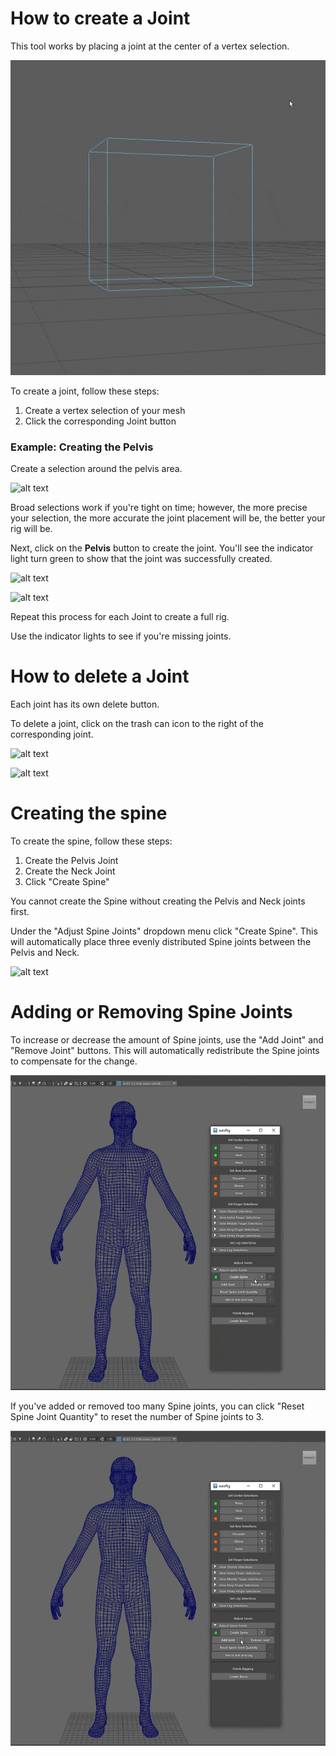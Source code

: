 # How to create a Joint
This tool works by placing a joint at the center of a vertex selection.

![alt text](https://github.com/cgikai/240228_documentation_test/blob/main/Rigging%20Tool_autoJoint.gif?raw=true)

To create a joint, follow these steps:
1. Create a vertex selection of your mesh
2. Click the corresponding Joint button

### Example: Creating the Pelvis

Create a selection around the pelvis area.

![alt text](https://github.com/cgikai/240228_documentation_test/blob/main/Rigging-Tool_Set-Up_Create-Selection_600.gif?raw=true)

Broad selections work if you're tight on time; however, the more precise your selection, the more accurate the joint placement will be, the better your rig will be. 

Next, click on the **Pelvis** button to create the joint. You'll see the indicator light turn green to show that the joint was successfully created. 

![alt text](https://github.com/cgikai/240228_documentation_test/blob/main/Rigging%20Tool_Pelvis%20Create%20-%20UI%20Close%20Up.gif?raw=true)

![alt text](https://github.com/cgikai/240228_documentation_test/blob/main/Rigging-Tool_Pelvis-Create_720.gif?raw=true)

Repeat this process for each Joint to create a full rig.

Use the indicator lights to see if you're missing joints.

# How to delete a Joint

Each joint has its own delete button. 

To delete a joint, click on the trash can icon to the right of the corresponding joint.

![alt text](https://github.com/cgikai/240228_documentation_test/blob/main/Rigging%20Tool_Pelvis%20Delete%20-%20UI%20Close%20Up.gif?raw=true)

![alt text](https://github.com/cgikai/240228_documentation_test/blob/main/Rigging-Tool_Pelvis-Delete_720.gif?raw=true)

# Creating the spine

To create the spine, follow these steps:
1. Create the Pelvis Joint
2. Create the Neck Joint
3. Click "Create Spine"

You cannot create the Spine without creating the Pelvis and Neck joints first.

Under the "Adjust Spine Joints" dropdown menu click "Create Spine". This will automatically place three evenly distributed Spine joints between the Pelvis and Neck.

![alt text](https://github.com/cgikai/240228_documentation_test/blob/main/Rigging-Tool_Spine_Create_720.gif?raw=true)

# Adding or Removing Spine Joints

To increase or decrease the amount of Spine joints, use the "Add Joint" and "Remove Joint" buttons. This will automatically redistribute the Spine joints to compensate for the change.

![alt text](https://github.com/cgikai/240228_documentation_test/blob/main/Rigging-Tool_Spine_Add-Remove_720.gif?raw=true)

If you've added or removed too many Spine joints, you can click "Reset Spine Joint Quantity" to reset the number of Spine joints to 3.

![alt text](https://github.com/cgikai/240228_documentation_test/blob/main/Rigging-Tool_Spine_Reset_720.gif?raw=true)
